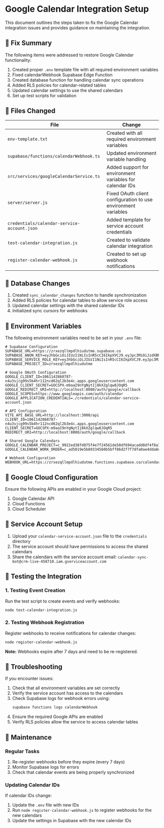 # Google Calendar Integration Setup

This document outlines the steps taken to fix the Google Calendar integration issues and provides guidance on maintaining the integration.

## 🔶 Fix Summary

The following items were addressed to restore Google Calendar functionality:

1. Created proper `.env` template file with all required environment variables
2. Fixed calendarWebhook Supabase Edge Function
3. Created database function for handling calendar sync operations
4. Added RLS policies for calendar-related tables
5. Updated calendar settings to use the shared calendars
6. Set up test scripts for validation

## 🔶 Files Changed

| File                                        | Change                                                        |
| ------------------------------------------- | ------------------------------------------------------------- |
| `env-template.txt`                          | Created with all required environment variables               |
| `supabase/functions/calendarWebhook.ts`     | Updated environment variable handling                         |
| `src/services/googleCalendarService.ts`     | Added support for environment variables for calendar IDs      |
| `server/server.js`                          | Fixed OAuth client configuration to use environment variables |
| `credentials/calendar-service-account.json` | Added template for service account credentials                |
| `test-calendar-integration.js`              | Created to validate calendar integration                      |
| `register-calendar-webhook.js`              | Created to set up webhook notifications                       |

## 🔶 Database Changes

1. Created `sync_calendar_changes` function to handle synchronization
2. Added RLS policies for calendar tables to allow service role access
3. Updated calendar settings with the shared calendar IDs
4. Initialized sync cursors for webhooks

## 🔶 Environment Variables

The following environment variables need to be set in your `.env` file:

```
# Supabase Configuration
SUPABASE_URL=https://zrxezqllmpdlhiudutme.supabase.co
SUPABASE_ANON_KEY=eyJhbGciOiJIUzI1NiIsInR5cCI6IkpXVCJ9.eyJpc3MiOiJzdXBhYmFzZSIsInJlZiI6InpyeGV6cWxsbXBkbGhpdWR1dG1lIiwicm9sZSI6ImFub24iLCJpYXQiOjE3NDE0ODcyMzIsImV4cCI6MjA1NzA2MzIzMn0.zbmttNoNRALsW1aRV4VjodpitI_3opfNGhDgydcGhmQ
SUPABASE_SERVICE_ROLE_KEY=eyJhbGciOiJIUzI1NiIsInR5cCI6IkpXVCJ9.eyJpc3MiOiJzdXBhYmFzZSIsInJlZiI6InpyeGV6cWxsbXBkbGhpdWR1dG1lIiwicm9sZSI6InNlcnZpY2Vfcm9sZSIsImlhdCI6MTc0MTQ4NzIzMiwiZXhwIjoyMDU3MDYzMjMyfQ.4kv7pOUS551zS8DoA12lFw_4BVA0ByuQC76bRRMAkWY
SUPABASE_PROJECT_ID=zrxezqllmpdlhiudutme

# Google OAuth Configuration
GOOGLE_CLIENT_ID=1061142868787-n4u3sjcg99s5b4hr112ncd62ql2b3e4c.apps.googleusercontent.com
GOOGLE_CLIENT_SECRET=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
GOOGLE_REDIRECT_URI=http://localhost:8080/auth/google/callback
GOOGLE_SCOPES=https://www.googleapis.com/auth/calendar
GOOGLE_APPLICATION_CREDENTIALS=./credentials/calendar-service-account.json

# API Configuration
VITE_API_BASE_URL=http://localhost:3000/api
CLIENT_ID=1061142868787-n4u3sjcg99s5b4hr112ncd62ql2b3e4c.apps.googleusercontent.com
CLIENT_SECRET=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
REDIRECT_URI=http://localhost:8080/auth/google/callback

# Shared Google Calendars
GOOGLE_CALENDAR_PROJECT=c_9922ed38fd075f4e7f24561de50df694acadd8df4f8a73026ca4448aa85e55c5@group.calendar.google.com
GOOGLE_CALENDAR_WORK_ORDER=c_ad5019e5b89334560b5bff86d2f7f7dfa0ae4dda8c0684c40d7737cf29b46be3@group.calendar.google.com

# Webhook Configuration
WEBHOOK_URL=https://zrxezqllmpdlhiudutme.functions.supabase.co/calendarWebhook
```

## 🔶 Google Cloud Configuration

Ensure the following APIs are enabled in your Google Cloud project:

1. Google Calendar API
2. Cloud Functions
3. Cloud Scheduler

## 🔶 Service Account Setup

1. Upload your `calendar-service-account.json` file to the `credentials` directory
2. The service account should have permissions to access the shared calendars
3. Share the calendars with the service account email: `calendar-sync-bot@crm-live-458710.iam.gserviceaccount.com`

## 🔶 Testing the Integration

### 1. Testing Event Creation

Run the test script to create events and verify webhooks:

```bash
node test-calendar-integration.js
```

### 2. Testing Webhook Registration

Register webhooks to receive notifications for calendar changes:

```bash
node register-calendar-webhook.js
```

**Note:** Webhooks expire after 7 days and need to be re-registered.

## 🔶 Troubleshooting

If you encounter issues:

1. Check that all environment variables are set correctly
2. Verify the service account has access to the calendars
3. Check Supabase logs for webhook errors using:
   ```bash
   supabase functions logs calendarWebhook
   ```
4. Ensure the required Google APIs are enabled
5. Verify RLS policies allow the service to access calendar tables

## 🔶 Maintenance

### Regular Tasks

1. Re-register webhooks before they expire (every 7 days)
2. Monitor Supabase logs for errors
3. Check that calendar events are being properly synchronized

### Updating Calendar IDs

If calendar IDs change:

1. Update the `.env` file with new IDs
2. Run `node register-calendar-webhook.js` to register webhooks for the new calendars
3. Update the settings in Supabase with the new calendar IDs
